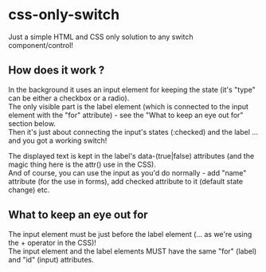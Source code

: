 # css-only-switch
Just a simple HTML and CSS only solution to any switch component/control!

## How does it work ?
In the background it uses an input element for keeping the state (it's "type" can be either a checkbox or a radio).    
The only visible part is the label element (which is connected to the input element with the "for" attribute) - see the "What to keep an eye out for" section below.    
Then it's just about connecting the input's states (:checked) and the label ... and you got a working switch!

The displayed text is kept in the label's data-(true|false) attributes (and the magic thing here is the attr() use in the CSS).    
And of course, you can use the input as you'd do normally - add "name" attribute (for the use in forms), add checked attribute to it (default state change) etc.

## What to keep an eye out for
The input element must be just before the label element (... as we're using the + operator in the CSS)!    
The input element and the label elements MUST have the same "for" (label) and "id" (input) attributes.    
